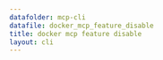 ```yaml
---
datafolder: mcp-cli
datafile: docker_mcp_feature_disable
title: docker mcp feature disable
layout: cli
---
```


<!--
This page is automatically generated from Docker's source code. If you want to
suggest a change to the text that appears here, open a ticket or pull request
in the source repository on GitHub:

https://github.com/docker/mcp-gateway
-->

